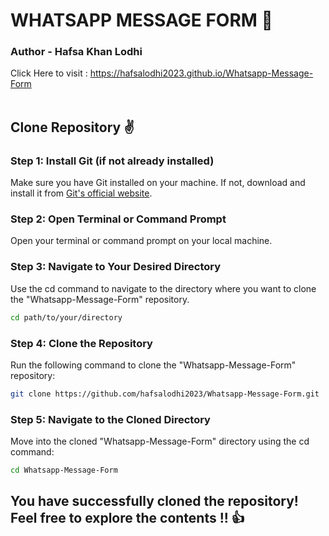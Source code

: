 # WHATSAPP MESSAGE FORM 🎉
### Author - Hafsa Khan Lodhi
Click Here to visit : https://hafsalodhi2023.github.io/Whatsapp-Message-Form<br><br>
## Clone Repository ✌
### Step 1: Install Git (if not already installed)
Make sure you have Git installed on your machine. If not, download and install it from <a href="https://git-scm.com/" >Git's official website</a>.
### Step 2: Open Terminal or Command Prompt
Open your terminal or command prompt on your local machine.
### Step 3: Navigate to Your Desired Directory
Use the cd command to navigate to the directory where you want to clone the "Whatsapp-Message-Form" repository.
```bash
cd path/to/your/directory
```
### Step 4: Clone the Repository
Run the following command to clone the "Whatsapp-Message-Form" repository:
```bash
git clone https://github.com/hafsalodhi2023/Whatsapp-Message-Form.git
```
### Step 5: Navigate to the Cloned Directory
Move into the cloned "Whatsapp-Message-Form" directory using the cd command:
```bash
cd Whatsapp-Message-Form
```

## You have successfully cloned the repository! Feel free to explore the contents !! 👍
